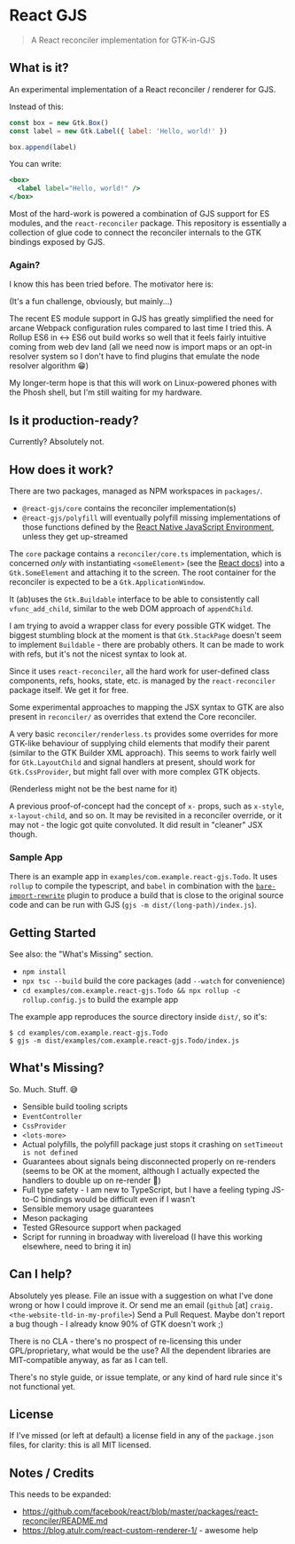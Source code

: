 # React GJS

> A React reconciler implementation for GTK-in-GJS

## What is it?

An experimental implementation of a React reconciler / renderer for GJS.

Instead of this:

```javascript
const box = new Gtk.Box()
const label = new Gtk.Label({ label: 'Hello, world!' })

box.append(label)
```

You can write:

```jsx
<box>
  <label label="Hello, world!" />
</box>
```

Most of the hard-work is powered a combination of GJS support for ES modules,
and the `react-reconciler` package. This repository is essentially a collection
of glue code to connect the reconciler internals to the GTK bindings exposed by
GJS.

### Again?

I know this has been tried before. The motivator here is:

(It's a fun challenge, obviously, but mainly...)

The recent ES module support in GJS has greatly simplified the need for arcane
Webpack configuration rules compared to last time I tried this. A Rollup ES6 in
<-> ES6 out build works so well that it feels fairly intuitive coming from web
dev land (all we need now is import maps or an opt-in resolver system so I don't
have to find plugins that emulate the node resolver algorithm 😁)

My longer-term hope is that this will work on Linux-powered phones with the
Phosh shell, but I'm still waiting for my hardware.

## Is it production-ready?

Currently? Absolutely not.

## How does it work?

There are two packages, managed as NPM workspaces in `packages/`.

- `@react-gjs/core` contains the reconciler implementation(s)
- `@react-gjs/polyfill` will eventually polyfill missing implementations of
  those functions defined by the
  [React Native JavaScript Environment](https://reactnative.dev/docs/javascript-environment),
  unless they get up-streamed

The `core` package contains a `reconciler/core.ts` implementation, which is
concerned _only_ with instantiating `<someElement>` (see the
[React docs](https://reactjs.org/docs/jsx-in-depth.html#user-defined-components-must-be-capitalized))
into a `Gtk.SomeElement` and attaching it to the screen. The root container for
the reconciler is expected to be a `Gtk.ApplicationWindow`.

It (ab)uses the `Gtk.Buildable` interface to be able to consistently call
`vfunc_add_child`, similar to the web DOM approach of `appendChild`.

I am trying to avoid a wrapper class for every possible GTK widget. The biggest
stumbling block at the moment is that `Gtk.StackPage` doesn't seem to implement
`Buildable` - there are probably others. It can be made to work with refs, but
it's not the nicest syntax to look at.

Since it uses `react-reconciler`, all the hard work for user-defined class
components, refs, hooks, state, etc. is managed by the `react-reconciler`
package itself. We get it for free.

Some experimental approaches to mapping the JSX syntax to GTK are also present
in `reconciler/` as overrides that extend the Core reconciler.

A very basic `reconciler/renderless.ts` provides some overrides for more
GTK-like behaviour of supplying child elements that modify their parent (similar
to the GTK Builder XML approach). This seems to work fairly well for
`Gtk.LayoutChild` and signal handlers at present, should work for
`Gtk.CssProvider`, but might fall over with more complex GTK objects.

(Renderless might not be the best name for it)

A previous proof-of-concept had the concept of `x-` props, such as `x-style`,
`x-layout-child`, and so on. It may be revisited in a reconciler override, or it
may not - the logic got quite convoluted. It did result in "cleaner" JSX though.

### Sample App

There is an example app in `examples/com.example.react-gjs.Todo`. It uses
`rollup` to compile the typescript, and `babel` in combination with the
[`bare-import-rewrite`](https://github.com/cfware/babel-plugin-bare-import-rewrite/issues)
plugin to produce a build that is close to the original source code and can be
run with GJS (`gjs -m dist/(long-path)/index.js`).

## Getting Started

See also: the "What's Missing" section.

- `npm install`
- `npx tsc --build` build the core packages (add `--watch` for convenience)
- `cd examples/com.example.react-gjs.Todo && npx rollup -c rollup.config.js` to
  build the example app

The example app reproduces the source directory inside `dist/`, so it's:

```
$ cd examples/com.example.react-gjs.Todo
$ gjs -m dist/examples/com.example.react-gjs.Todo/index.js
```

## What's Missing?

So. Much. Stuff. 😅

- Sensible build tooling scripts
- `EventController`
- `CssProvider`
- `<lots-more>`
- Actual polyfills, the polyfill package just stops it crashing on
  `setTimeout is not defined`
- Guarantees about signals being disconnected properly on re-renders (seems to
  be OK at the moment, although I actually expected the handlers to double up on
  re-render :shrug:)
- Full type safety - I am new to TypeScript, but I have a feeling typing JS-to-C
  bindings would be difficult even if I wasn't
- Sensible memory usage guarantees
- Meson packaging
- Tested GResource support when packaged
- Script for running in broadway with livereload (I have this working elsewhere,
  need to bring it in)

## Can I help?

Absolutely yes please. File an issue with a suggestion on what I've done wrong
or how I could improve it. Or send me an email (`github` [at]
`craig.<the-website-tld-in-my-profile>`) Send a Pull Request. Maybe don't report
a bug though - I already know 90% of GTK doesn't work ;)

There is no CLA - there's no prospect of re-licensing this under
GPL/proprietary, what would be the use? All the dependent libraries are
MIT-compatible anyway, as far as I can tell.

There's no style guide, or issue template, or any kind of hard rule since it's
not functional yet.

## License

If I've missed (or left at default) a license field in any of the `package.json`
files, for clarity: this is all MIT licensed.

## Notes / Credits

This needs to be expanded:

- https://github.com/facebook/react/blob/master/packages/react-reconciler/README.md
- https://blog.atulr.com/react-custom-renderer-1/ - awesome help
